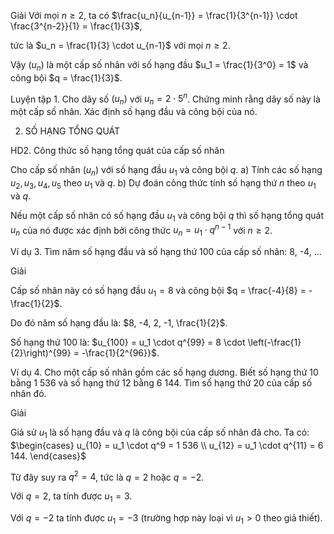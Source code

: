 Giải
Với mọi $n \geq 2$, ta có
$\frac{u_n}{u_{n-1}} = \frac{1}{3^{n-1}} \cdot \frac{3^{n-2}}{1} = \frac{1}{3}$,

tức là $u_n = \frac{1}{3} \cdot u_{n-1}$ với mọi $n \geq 2$.

Vậy $(u_n)$ là một cấp số nhân với số hạng đầu $u_1 = \frac{1}{3^0} = 1$
và công bội $q = \frac{1}{3}$.

Luyện tập 1. Cho dãy số $(u_n)$ với $u_n = 2 \cdot 5^n$. Chứng minh rằng dãy số này là một cấp số nhân. Xác định số hạng đầu và công bội của nó.

2. SỐ HẠNG TỔNG QUÁT

HD2. Công thức số hạng tổng quát của cấp số nhân

Cho cấp số nhân $(u_n)$ với số hạng đầu $u_1$ và công bội $q$.
a) Tính các số hạng $u_2, u_3, u_4, u_5$ theo $u_1$ và $q$.
b) Dự đoán công thức tính số hạng thứ $n$ theo $u_1$ và $q$.

Nếu một cấp số nhân có số hạng đầu $u_1$ và công bội $q$ thì số hạng tổng quát $u_n$ của nó được xác định bởi công thức
$u_n = u_1 \cdot q^{n-1}$ với $n \geq 2$.

Ví dụ 3. Tìm năm số hạng đầu và số hạng thứ 100 của cấp số nhân: 8, -4, ...

Giải

Cấp số nhân này có số hạng đầu $u_1 = 8$ và công bội $q = \frac{-4}{8} = -\frac{1}{2}$.

Do đó năm số hạng đầu là: $8, -4, 2, -1, \frac{1}{2}$.

Số hạng thứ 100 là: $u_{100} = u_1 \cdot q^{99} = 8 \cdot \left(-\frac{1}{2}\right)^{99} = -\frac{1}{2^{96}}$.

Ví dụ 4. Cho một cấp số nhân gồm các số hạng dương. Biết số hạng thứ 10 bằng 1 536 và số hạng thứ 12 bằng 6 144. Tìm số hạng thứ 20 của cấp số nhân đó.

Giải

Giả sử $u_1$ là số hạng đầu và $q$ là công bội của cấp số nhân đã cho. Ta có:
$\begin{cases}
u_{10} = u_1 \cdot q^9 = 1 536 \\
u_{12} = u_1 \cdot q^{11} = 6 144.
\end{cases}$

Từ đây suy ra $q^2 = 4$, tức là $q = 2$ hoặc $q = -2$.

Với $q = 2$, ta tính được $u_1 = 3$.

Với $q = -2$ ta tính được $u_1 = -3$ (trường hợp này loại vì $u_1 > 0$ theo giả thiết).